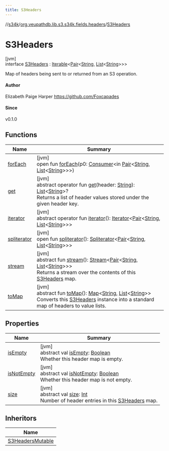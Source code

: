 ```yaml
---
title: S3Headers
---
```

//[s34k](../../../index.html)/[org.veupathdb.lib.s3.s34k.fields.headers](../index.html)/[S3Headers](index.html)



# S3Headers



[jvm]\
interface [S3Headers](index.html) : [Iterable](https://kotlinlang.org/api/latest/jvm/stdlib/kotlin.collections/-iterable/index.html)&lt;[Pair](https://kotlinlang.org/api/latest/jvm/stdlib/kotlin/-pair/index.html)&lt;[String](https://kotlinlang.org/api/latest/jvm/stdlib/kotlin/-string/index.html), [List](https://kotlinlang.org/api/latest/jvm/stdlib/kotlin.collections/-list/index.html)&lt;[String](https://kotlinlang.org/api/latest/jvm/stdlib/kotlin/-string/index.html)&gt;&gt;&gt; 

Map of headers being sent to or returned from an S3 operation.



#### Author



Elizabeth Paige Harper https://github.com/Foxcapades



#### Since



v0.1.0



## Functions


| Name | Summary |
|---|---|
| [forEach](../../org.veupathdb.lib.s3.s34k.fields.query_params/-s3-query-params-mutable/index.html#1230498850%2FFunctions%2F863300109) | [jvm]<br>open fun [forEach](../../org.veupathdb.lib.s3.s34k.fields.query_params/-s3-query-params-mutable/index.html#1230498850%2FFunctions%2F863300109)(p0: [Consumer](https://docs.oracle.com/javase/8/docs/api/java/util/function/Consumer.html)&lt;in [Pair](https://kotlinlang.org/api/latest/jvm/stdlib/kotlin/-pair/index.html)&lt;[String](https://kotlinlang.org/api/latest/jvm/stdlib/kotlin/-string/index.html), [List](https://kotlinlang.org/api/latest/jvm/stdlib/kotlin.collections/-list/index.html)&lt;[String](https://kotlinlang.org/api/latest/jvm/stdlib/kotlin/-string/index.html)&gt;&gt;&gt;) |
| [get](get.html) | [jvm]<br>abstract operator fun [get](get.html)(header: [String](https://kotlinlang.org/api/latest/jvm/stdlib/kotlin/-string/index.html)): [List](https://kotlinlang.org/api/latest/jvm/stdlib/kotlin.collections/-list/index.html)&lt;[String](https://kotlinlang.org/api/latest/jvm/stdlib/kotlin/-string/index.html)&gt;?<br>Returns a list of header values stored under the given header key. |
| [iterator](../../org.veupathdb.lib.s3.s34k.response.object/-s3-object-list/index.html#-858216167%2FFunctions%2F863300109) | [jvm]<br>abstract operator fun [iterator](../../org.veupathdb.lib.s3.s34k.response.object/-s3-object-list/index.html#-858216167%2FFunctions%2F863300109)(): [Iterator](https://kotlinlang.org/api/latest/jvm/stdlib/kotlin.collections/-iterator/index.html)&lt;[Pair](https://kotlinlang.org/api/latest/jvm/stdlib/kotlin/-pair/index.html)&lt;[String](https://kotlinlang.org/api/latest/jvm/stdlib/kotlin/-string/index.html), [List](https://kotlinlang.org/api/latest/jvm/stdlib/kotlin.collections/-list/index.html)&lt;[String](https://kotlinlang.org/api/latest/jvm/stdlib/kotlin/-string/index.html)&gt;&gt;&gt; |
| [spliterator](../../org.veupathdb.lib.s3.s34k.response.object/-s3-object-list/index.html#-1387152138%2FFunctions%2F863300109) | [jvm]<br>open fun [spliterator](../../org.veupathdb.lib.s3.s34k.response.object/-s3-object-list/index.html#-1387152138%2FFunctions%2F863300109)(): [Spliterator](https://docs.oracle.com/javase/8/docs/api/java/util/Spliterator.html)&lt;[Pair](https://kotlinlang.org/api/latest/jvm/stdlib/kotlin/-pair/index.html)&lt;[String](https://kotlinlang.org/api/latest/jvm/stdlib/kotlin/-string/index.html), [List](https://kotlinlang.org/api/latest/jvm/stdlib/kotlin.collections/-list/index.html)&lt;[String](https://kotlinlang.org/api/latest/jvm/stdlib/kotlin/-string/index.html)&gt;&gt;&gt; |
| [stream](stream.html) | [jvm]<br>abstract fun [stream](stream.html)(): [Stream](https://docs.oracle.com/javase/8/docs/api/java/util/stream/Stream.html)&lt;[Pair](https://kotlinlang.org/api/latest/jvm/stdlib/kotlin/-pair/index.html)&lt;[String](https://kotlinlang.org/api/latest/jvm/stdlib/kotlin/-string/index.html), [List](https://kotlinlang.org/api/latest/jvm/stdlib/kotlin.collections/-list/index.html)&lt;[String](https://kotlinlang.org/api/latest/jvm/stdlib/kotlin/-string/index.html)&gt;&gt;&gt;<br>Returns a stream over the contents of this [S3Headers](index.html) map. |
| [toMap](to-map.html) | [jvm]<br>abstract fun [toMap](to-map.html)(): [Map](https://kotlinlang.org/api/latest/jvm/stdlib/kotlin.collections/-map/index.html)&lt;[String](https://kotlinlang.org/api/latest/jvm/stdlib/kotlin/-string/index.html), [List](https://kotlinlang.org/api/latest/jvm/stdlib/kotlin.collections/-list/index.html)&lt;[String](https://kotlinlang.org/api/latest/jvm/stdlib/kotlin/-string/index.html)&gt;&gt;<br>Converts this [S3Headers](index.html) instance into a standard map of headers to value lists. |


## Properties


| Name | Summary |
|---|---|
| [isEmpty](is-empty.html) | [jvm]<br>abstract val [isEmpty](is-empty.html): [Boolean](https://kotlinlang.org/api/latest/jvm/stdlib/kotlin/-boolean/index.html)<br>Whether this header map is empty. |
| [isNotEmpty](is-not-empty.html) | [jvm]<br>abstract val [isNotEmpty](is-not-empty.html): [Boolean](https://kotlinlang.org/api/latest/jvm/stdlib/kotlin/-boolean/index.html)<br>Whether this header map is not empty. |
| [size](size.html) | [jvm]<br>abstract val [size](size.html): [Int](https://kotlinlang.org/api/latest/jvm/stdlib/kotlin/-int/index.html)<br>Number of header entries in this [S3Headers](index.html) map. |


## Inheritors


| Name |
|---|
| [S3HeadersMutable](../-s3-headers-mutable/index.html) |

